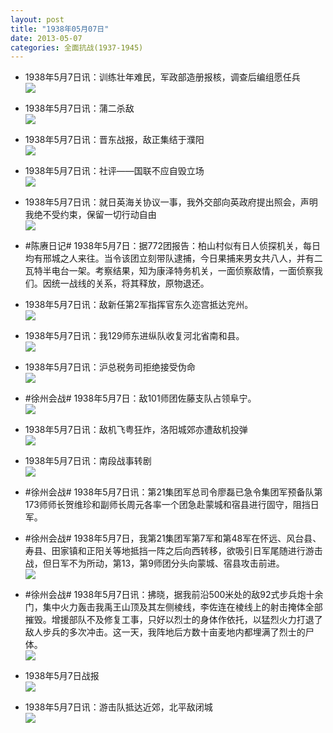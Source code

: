 ```yaml
---
layout: post
title: "1938年05月07日"
date: 2013-05-07
categories: 全面抗战(1937-1945)
---
```


<meta name="referrer" content="no-referrer" />

- 1938年5月7日讯：训练壮年难民，军政部造册报核，调查后编组愿任兵 <br/><img src="https://ww3.sinaimg.cn/large/aca367d8jw1e4g4yaon3kj20ck0fr40c.jpg" />

- 1938年5月7日讯：蒲二杀敌 <br/><img src="https://ww4.sinaimg.cn/large/aca367d8jw1e4g37wibjyj2091054jrq.jpg" />

- 1938年5月7日讯：晋东战报，敌正集结于濮阳 <br/><img src="https://ww1.sinaimg.cn/large/aca367d8jw1e4g1hdyqmqj20c10qz0vg.jpg" />

- 1938年5月7日讯：社评——国联不应自毁立场 <br/><img src="https://ww2.sinaimg.cn/large/aca367d8jw1e4fzr1vk1wj20c10qndje.jpg" />

- 1938年5月7日讯：就日英海关协议一事，我外交部向英政府提出照会，声明我绝不受约束，保留一切行动自由 <br/><img src="https://ww2.sinaimg.cn/large/aca367d8jw1e4fy0ljbkjj20ad0abgmk.jpg" />

- #陈赓日记# 1938年5月7日：据772团报告：柏山村似有日人侦探机关，每日均有邢城之人来往。当令该团立刻带队逮捕，今日果捕来男女共八人，并有二瓦特半电台一架。考察结果，知为康泽特务机关，一面侦察敌情，一面侦察我们。因统一战线的关系，将其释放，原物退还。 

- 1938年5月7日讯：敌新任第2军指挥官东久迩宫抵达兖州。 <br/><img src="https://ww3.sinaimg.cn/large/aca367d8jw1e4fsjh2o1cj20jz0dw40l.jpg" />

- 1938年5月7日讯：我129师东进纵队收复河北省南和县。 <br/><img src="https://ww3.sinaimg.cn/large/aca367d8jw1e4fp22kwlyj20g90ckgnh.jpg" />

- 1938年5月7日讯：沪总税务司拒绝接受伪命 <br/><img src="https://ww4.sinaimg.cn/large/aca367d8jw1e4fnm1oaazj209z0iswfj.jpg" />

- #徐州会战# 1938年5月7日：敌101师团佐藤支队占领阜宁。 <br/><img src="https://ww3.sinaimg.cn/large/aca367d8jw1e4fll4ztr3j20ci0e0jso.jpg" />

- 1938年5月7日讯：敌机飞粤狂炸，洛阳城郊亦遭敌机投弹 <br/><img src="https://ww3.sinaimg.cn/large/aca367d8jw1e4fk59vgktj20c10qu0uw.jpg" />

- 1938年5月7日讯：南段战事转剧 <br/><img src="https://ww1.sinaimg.cn/large/aca367d8jw1e4fiewpqekj20c10v977b.jpg" />

- #徐州会战# 1938年5月7日讯：第21集团军总司令廖磊已急令集团军预备队第173师师长贺维珍和副师长周元各率一个团急赴蒙城和宿县进行固守，阻挡日军。 

- #徐州会战# 1938年5月7日，我第21集团军第7军和第48军在怀远、风台县、寿县、田家镇和正阳关等地抵挡一阵之后向西转移，欲吸引日军尾随进行游击战，但日军不为所动，第13，第9师团分头向蒙城、宿县攻击前进。 <br/><img src="https://ww1.sinaimg.cn/large/aca367d8jw1e4fge7eem0j209u0beq3t.jpg" />

- #徐州会战# 1938年5月7日讯：拂晓，据我前沿500米处的敌92式步兵炮十余门，集中火力轰击我禹王山顶及其左侧棱线，李佐连在棱线上的射击掩体全部摧毁。增援部队不及修复工事，只好以烈士的身体作依托，以猛烈火力打退了敌人步兵的多次冲击。这一天，我阵地后方数十亩麦地内都埋满了烈士的尸体。 <br/><img src="https://ww2.sinaimg.cn/large/aca367d8jw1e4fenetvx3j20gk0c80un.jpg" />

- 1938年5月7日战报 <br/><img src="https://ww3.sinaimg.cn/large/aca367d8jw1e4fd7m2eskj20c10w2wh7.jpg" />

- 1938年5月7日讯：游击队抵达近郊，北平敌闭城 <br/><img src="https://ww3.sinaimg.cn/large/aca367d8jw1e4fcwzfr1rj20c10hrq4r.jpg" />

